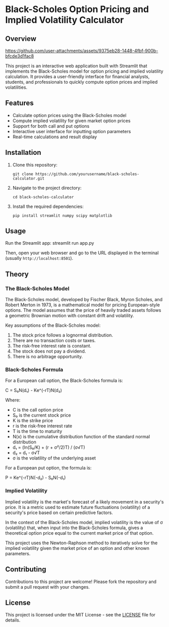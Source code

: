 # Black-Scholes Option Pricing and Implied Volatility Calculator


## Overview


https://github.com/user-attachments/assets/9375eb28-1448-4fbf-900b-bfcde3d1fac8


This project is an interactive web application built with Streamlit that implements the Black-Scholes model for option pricing and implied volatility calculation. It provides a user-friendly interface for financial analysts, students, and professionals to quickly compute option prices and implied volatilities.

## Features

- Calculate option prices using the Black-Scholes model
- Compute implied volatility for given market option prices
- Support for both call and put options
- Interactive user interface for inputting option parameters
- Real-time calculations and result display

## Installation

1. Clone this repository:
   ```
   git clone https://github.com/yourusername/black-scholes-calculator.git
   ```

2. Navigate to the project directory:
   ```
   cd black-scholes-calculator
   ```

3. Install the required dependencies:
   ```
   pip install streamlit numpy scipy matplotlib
   ```

## Usage

Run the Streamlit app:
streamlit run app.py


Then, open your web browser and go to the URL displayed in the terminal (usually `http://localhost:8501`).

## Theory

### The Black-Scholes Model

The Black-Scholes model, developed by Fischer Black, Myron Scholes, and Robert Merton in 1973, is a mathematical model for pricing European-style options. The model assumes that the price of heavily traded assets follows a geometric Brownian motion with constant drift and volatility.

Key assumptions of the Black-Scholes model:
1. The stock price follows a lognormal distribution.
2. There are no transaction costs or taxes.
3. The risk-free interest rate is constant.
4. The stock does not pay a dividend.
5. There is no arbitrage opportunity.

### Black-Scholes Formula

For a European call option, the Black-Scholes formula is:

C = S₀N(d₁) - Ke^(-rT)N(d₂)

Where:
- C is the call option price
- S₀ is the current stock price
- K is the strike price
- r is the risk-free interest rate
- T is the time to maturity
- N(x) is the cumulative distribution function of the standard normal distribution
- d₁ = (ln(S₀/K) + (r + σ²/2)T) / (σ√T)
- d₂ = d₁ - σ√T
- σ is the volatility of the underlying asset

For a European put option, the formula is:

P = Ke^(-rT)N(-d₂) - S₀N(-d₁)

### Implied Volatility

Implied volatility is the market's forecast of a likely movement in a security's price. It is a metric used to estimate future fluctuations (volatility) of a security's price based on certain predictive factors.

In the context of the Black-Scholes model, implied volatility is the value of σ (volatility) that, when input into the Black-Scholes formula, gives a theoretical option price equal to the current market price of that option.

This project uses the Newton-Raphson method to iteratively solve for the implied volatility given the market price of an option and other known parameters.

## Contributing

Contributions to this project are welcome! Please fork the repository and submit a pull request with your changes.

## License

This project is licensed under the MIT License - see the [LICENSE](LICENSE) file for details.

